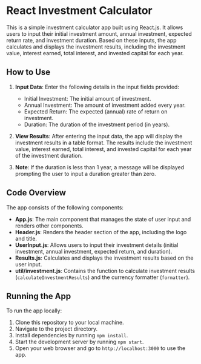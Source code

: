 # React Investment Calculator

This is a simple investment calculator app built using React.js. It allows users to input their initial investment amount, annual investment, expected return rate, and investment duration. Based on these inputs, the app calculates and displays the investment results, including the investment value, interest earned, total interest, and invested capital for each year.

## How to Use

1. **Input Data**: Enter the following details in the input fields provided:
   - Initial Investment: The initial amount of investment.
   - Annual Investment: The amount of investment added every year.
   - Expected Return: The expected (annual) rate of return on investment.
   - Duration: The duration of the investment period (in years).

2. **View Results**: After entering the input data, the app will display the investment results in a table format. The results include the investment value, interest earned, total interest, and invested capital for each year of the investment duration.

3. **Note**: If the duration is less than 1 year, a message will be displayed prompting the user to input a duration greater than zero.

## Code Overview

The app consists of the following components:

- **App.js**: The main component that manages the state of user input and renders other components.
- **Header.js**: Renders the header section of the app, including the logo and title.
- **UserInput.js**: Allows users to input their investment details (initial investment, annual investment, expected return, and duration).
- **Results.js**: Calculates and displays the investment results based on the user input.
- **util/investment.js**: Contains the function to calculate investment results (`calculateInvestmentResults`) and the currency formatter (`formatter`).

## Running the App

To run the app locally:

1. Clone this repository to your local machine.
2. Navigate to the project directory.
3. Install dependencies by running `npm install`.
4. Start the development server by running `npm start`.
5. Open your web browser and go to `http://localhost:3000` to use the app.
